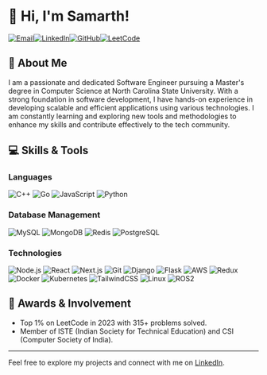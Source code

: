 # 👋 Hi, I'm Samarth!

[![Email](https://img.shields.io/badge/Email-D14836?style=for-the-badge&logo=gmail&logoColor=white)](mailto:sshett22@ncsu.edu)[![LinkedIn](https://img.shields.io/badge/LinkedIn-0A66C2?style=for-the-badge&logo=linkedin&logoColor=white)](https://www.linkedin.com/in/samarthshetty09/)[![GitHub](https://img.shields.io/badge/GitHub-181717?style=for-the-badge&logo=github&logoColor=white)](https://github.com/samarthshetty09)[![LeetCode](https://img.shields.io/badge/LeetCode-FFA116?style=for-the-badge&logo=leetcode&logoColor=black)](https://leetcode.com/samarthshetty/)

## 🚀 About Me

I am a passionate and dedicated Software Engineer pursuing a Master's degree in Computer Science at North Carolina State University. With a strong foundation in software development, I have hands-on experience in developing scalable and efficient applications using various technologies. I am constantly learning and exploring new tools and methodologies to enhance my skills and contribute effectively to the tech community.

## 💻 Skills & Tools

### Languages

![C++](https://img.shields.io/badge/C++-00599C?style=for-the-badge&logo=c%2B%2B&logoColor=white)
![Go](https://img.shields.io/badge/Go-00ADD8?style=for-the-badge&logo=go&logoColor=white)
![JavaScript](https://img.shields.io/badge/JavaScript-323330?style=for-the-badge&logo=javascript&logoColor=F7DF1E)
![Python](https://img.shields.io/badge/Python-3776AB?style=for-the-badge&logo=python&logoColor=white)

### Database Management

![MySQL](https://img.shields.io/badge/MySQL-4479A1?style=for-the-badge&logo=mysql&logoColor=white)
![MongoDB](https://img.shields.io/badge/MongoDB-4EA94B?style=for-the-badge&logo=mongodb&logoColor=white)
![Redis](https://img.shields.io/badge/Redis-DC382D?style=for-the-badge&logo=redis&logoColor=white)
![PostgreSQL](https://img.shields.io/badge/PostgreSQL-316192?style=for-the-badge&logo=postgresql&logoColor=white)

### Technologies

![Node.js](https://img.shields.io/badge/Node.js-43853D?style=for-the-badge&logo=node-dot-js&logoColor=white)
![React](https://img.shields.io/badge/React-20232A?style=for-the-badge&logo=react&logoColor=61DAFB)
![Next.js](https://img.shields.io/badge/Next.js-000000?style=for-the-badge&logo=next-dot-js&logoColor=white)
![Git](https://img.shields.io/badge/Git-F05032?style=for-the-badge&logo=git&logoColor=white)
![Django](https://img.shields.io/badge/Django-092E20?style=for-the-badge&logo=django&logoColor=white)
![Flask](https://img.shields.io/badge/Flask-000000?style=for-the-badge&logo=flask&logoColor=white)
![AWS](https://img.shields.io/badge/Amazon%20AWS-232F3E?style=for-the-badge&logo=amazon-aws&logoColor=white)
![Redux](https://img.shields.io/badge/Redux-764ABC?style=for-the-badge&logo=redux&logoColor=white)
![Docker](https://img.shields.io/badge/Docker-2496ED?style=for-the-badge&logo=docker&logoColor=white)
![Kubernetes](https://img.shields.io/badge/Kubernetes-326CE5?style=for-the-badge&logo=kubernetes&logoColor=white)
![TailwindCSS](https://img.shields.io/badge/TailwindCSS-38B2AC?style=for-the-badge&logo=tailwind-css&logoColor=white)
![Linux](https://img.shields.io/badge/Linux-FCC624?style=for-the-badge&logo=linux&logoColor=black)
![ROS2](https://img.shields.io/badge/ROS-22314E?style=for-the-badge&logo=ros&logoColor=white)

## 🏅 Awards & Involvement

- Top 1% on LeetCode in 2023 with 315+ problems solved.
- Member of ISTE (Indian Society for Technical Education) and CSI (Computer Society of India).

---

Feel free to explore my projects and connect with me on [LinkedIn](https://www.linkedin.com/in/samarthshetty09/).
